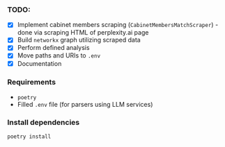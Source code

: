 ### TODO:
- [x] Implement cabinet members scraping (`CabinetMembersMatchScraper`) - done via scraping HTML of perplexity.ai page
- [x] Build `networkx` graph utilizing scraped data
- [x] Perform defined analysis
- [x] Move paths and URIs to `.env`
- [x] Documentation

### Requirements

- `poetry`
- Filled `.env` file (for parsers using LLM services)

### Install dependencies

```bash
poetry install
```
